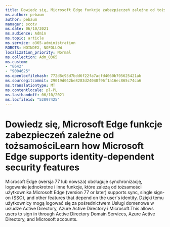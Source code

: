 ```yaml
---
title: Dowiedz się, Microsoft Edge funkcje zabezpieczeń zależne od tożsamości
ms.author: pebaum
author: pebaum
manager: scotv
ms.date: 06/10/2021
ms.audience: Admin
ms.topic: article
ms.service: o365-administration
ROBOTS: NOINDEX, NOFOLLOW
localization_priority: Normal
ms.collection: Adm_O365
ms.custom:
- "8642"
- "9004625"
ms.openlocfilehash: 772d8c93d7bdd6f22fa7acfd4060b705625421ab
ms.sourcegitcommit: 29019d042be8283d24048f96f1a16ec865c74ca6
ms.translationtype: MT
ms.contentlocale: pl-PL
ms.lasthandoff: 06/10/2021
ms.locfileid: "52897425"
---
```

# <a name="learn-how-microsoft-edge-supports-identity-dependent-security-features"></a><span data-ttu-id="57958-102">Dowiedz się, Microsoft Edge funkcje zabezpieczeń zależne od tożsamości</span><span class="sxs-lookup"><span data-stu-id="57958-102">Learn how Microsoft Edge supports identity-dependent security features</span></span>

<span data-ttu-id="57958-103">Microsoft Edge (wersja 77 lub nowsza) obsługuje synchronizację, logowanie jednokrotne i inne funkcje, które zależą od tożsamości użytkownika.</span><span class="sxs-lookup"><span data-stu-id="57958-103">Microsoft Edge (version 77 or later) supports sync, single sign-on (SSO), and other features that depend on the user's identity.</span></span> <span data-ttu-id="57958-104">Dzięki temu użytkownicy mogą logować się za pośrednictwem Usługi domenowe w usłudze Active Directory, Azure Active Directory i Microsoft.</span><span class="sxs-lookup"><span data-stu-id="57958-104">This allows users to sign in through Active Directory Domain Services, Azure Active Directory, and Microsoft accounts.</span></span>
